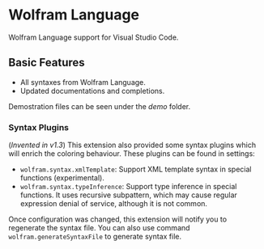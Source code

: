 # Wolfram Language

Wolfram Language support for Visual Studio Code.

## Basic Features

- All syntaxes from Wolfram Language.
- Updated documentations and completions.

Demostration files can be seen under the *demo* folder.

### Syntax Plugins 

(*Invented in v1.3*) This extension also provided some syntax plugins which will enrich the coloring behaviour. These plugins can be found in settings:

- `wolfram.syntax.xmlTemplate`: Support XML template syntax in special functions (experimental).
- `wolfram.syntax.typeInference`: Support type inference in special functions. It uses recursive subpattern, which may cause regular expression denial of service, although it is not common.

Once configuration was changed, this extension will notify you to regenerate the syntax file. You can also use command `wolfram.generateSyntaxFile` to generate syntax file.
